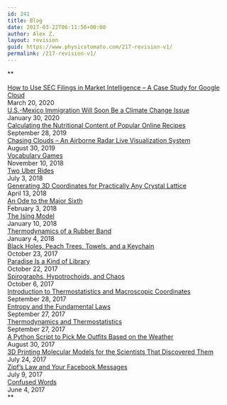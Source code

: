 ```yaml
---
id: 241
title: Blog
date: 2017-03-22T06:11:56+00:00
author: Alex Z.
layout: revision
guid: https://www.physicstomato.com/217-revision-v1/
permalink: /217-revision-v1/
---
```

**

<div class="display-posts-listing">
  <div class="listing-item">
    <a class="title" href="https://www.physicstomato.com/market-intel-google-cloud/">How to Use SEC Filings in Market Intelligence – A Case Study for Google Cloud</a><br /><span class="date">March 20, 2020</span>
  </div>
  
  <div class="listing-item">
    <a class="title" href="https://www.physicstomato.com/immigration-climate/">U.S.-Mexico Immigration Will Soon Be a Climate Change Issue</a><br /><span class="date">January 30, 2020</span>
  </div>
  
  <div class="listing-item">
    <a class="title" href="https://www.physicstomato.com/recipe-nutrition/">Calculating the Nutritional Content of Popular Online Recipes</a><br /><span class="date">September 28, 2019</span>
  </div>
  
  <div class="listing-item">
    <a class="title" href="https://www.physicstomato.com/cloud-chaser/">Chasing Clouds – An Airborne Radar Live Visualization System</a><br /><span class="date">August 30, 2019</span>
  </div>
  
  <div class="listing-item">
    <a class="title" href="https://www.physicstomato.com/vocabulary-games/">Vocabulary Games</a><br /><span class="date">November 10, 2018</span>
  </div>
  
  <div class="listing-item">
    <a class="title" href="https://www.physicstomato.com/this-might-make-sense-later/">Two Uber Rides</a><br /><span class="date">July 3, 2018</span>
  </div>
  
  <div class="listing-item">
    <a class="title" href="https://www.physicstomato.com/crystal-lattice/">Generating 3D Coordinates for Practically Any Crystal Lattice</a><br /><span class="date">April 13, 2018</span>
  </div>
  
  <div class="listing-item">
    <a class="title" href="https://www.physicstomato.com/major-sixth/">An Ode to the Major Sixth</a><br /><span class="date">February 3, 2018</span>
  </div>
  
  <div class="listing-item">
    <a class="title" href="https://www.physicstomato.com/the-ising-model/">The Ising Model</a><br /><span class="date">January 10, 2018</span>
  </div>
  
  <div class="listing-item">
    <a class="title" href="https://www.physicstomato.com/thermodynamics-rubber-band/">Thermodynamics of a Rubber Band</a><br /><span class="date">January 4, 2018</span>
  </div>
  
  <div class="listing-item">
    <a class="title" href="https://www.physicstomato.com/four-keywords/">Black Holes, Peach Trees, Towels, and a Keychain</a><br /><span class="date">October 23, 2017</span>
  </div>
  
  <div class="listing-item">
    <a class="title" href="https://www.physicstomato.com/favorite-quote/">Paradise Is a Kind of Library</a><br /><span class="date">October 22, 2017</span>
  </div>
  
  <div class="listing-item">
    <a class="title" href="https://www.physicstomato.com/spirographs/">Spirographs, Hypotrochoids, and Chaos</a><br /><span class="date">October 6, 2017</span>
  </div>
  
  <div class="listing-item">
    <a class="title" href="https://www.physicstomato.com/thermostatistics-intro/">Introduction to Thermostatistics and Macroscopic Coordinates</a><br /><span class="date">September 28, 2017</span>
  </div>
  
  <div class="listing-item">
    <a class="title" href="https://www.physicstomato.com/entropy-fundamental-laws/">Entropy and the Fundamental Laws</a><br /><span class="date">September 27, 2017</span>
  </div>
  
  <div class="listing-item">
    <a class="title" href="https://www.physicstomato.com/thermodynamics/">Thermodynamics and Thermostatistics</a><br /><span class="date">September 27, 2017</span>
  </div>
  
  <div class="listing-item">
    <a class="title" href="https://www.physicstomato.com/outfit-selector/">A Python Script to Pick Me Outfits Based on the Weather</a><br /><span class="date">August 30, 2017</span>
  </div>
  
  <div class="listing-item">
    <a class="title" href="https://www.physicstomato.com/molecular-models/">3D Printing Molecular Models for the Scientists That Discovered Them</a><br /><span class="date">July 24, 2017</span>
  </div>
  
  <div class="listing-item">
    <a class="title" href="https://www.physicstomato.com/zipfs-law-facebook-messages/">Zipf&#8217;s Law and Your Facebook Messages</a><br /><span class="date">July 9, 2017</span>
  </div>
  
  <div class="listing-item">
    <a class="title" href="https://www.physicstomato.com/confused-words/">Confused Words</a><br /><span class="date">June 4, 2017</span>
  </div>
</div>**